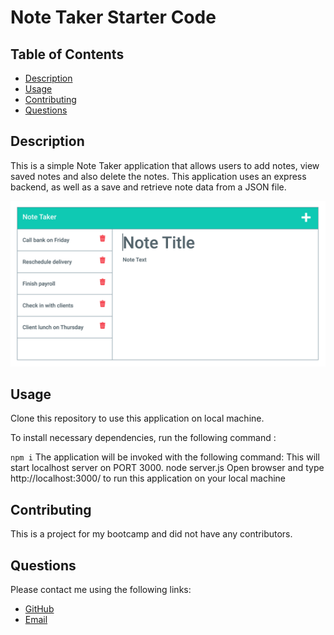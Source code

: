 # Note Taker Starter Code

## Table of Contents

* [Description](#description)
* [Usage](#usage)
* [Contributing](#contributing)
* [Questions](#questions)


## Description
This is a simple Note Taker application that allows users to add notes, view saved notes and also delete the notes. This application uses an express backend, as well as a save and retrieve note data from a JSON file.

![11-express-homework-demo-01.png](https://github.com/mflanigan13/note-taker-express/blob/main/public/assets/images/11-express-homework-demo-01.png)

## Usage
Clone this repository to use this application on local machine.

To install necessary dependencies, run the following command :

`npm i`
The application will be invoked with the following command: This will start localhost server on PORT 3000.
node server.js
Open browser and type http://localhost:3000/ to run this application on your local machine

## Contributing
This is a project for my bootcamp and did not have any contributors.

## Questions
 Please contact me using the following links:
   * [GitHub](https://github.com/mflangian13)
   * [Email](mailto:mflanigantwualumn@gmail.com)





